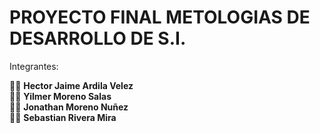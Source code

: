 # PROYECTO FINAL METOLOGIAS DE DESARROLLO DE S.I.

Integrantes:

👨‍💻 **Hector Jaime Ardila Velez**  
👨‍💻 **Yilmer Moreno Salas**   
👨‍💻 **Jonathan Moreno Nuñez**  
👨‍💻 **Sebastian Rivera Mira**  
